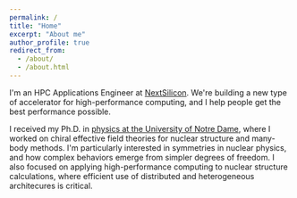 ```yaml
---
permalink: /
title: "Home"
excerpt: "About me"
author_profile: true
redirect_from:
  - /about/
  - /about.html
---
```


I'm an HPC Applications Engineer at [NextSilicon](https://www.nextsilicon.com/).
We're building a new type of accelerator for high-performance computing, and I help
people get the best performance possible.

I received my Ph.D. in
[physics at the University of Notre Dame](https://nuclear-theory.nd.edu/), where
I worked on chiral effective field theories for nuclear structure and many-body
methods. I'm particularly interested in symmetries in nuclear physics, and how
complex behaviors emerge from simpler degrees of freedom. I also focused on
applying high-performance computing to nuclear structure calculations, where
efficient use of distributed and heterogeneous architecures is critical.
